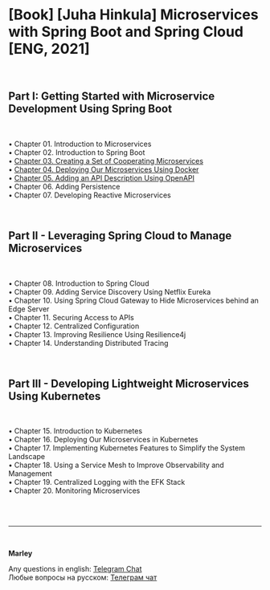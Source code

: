 # [Book] [Juha Hinkula] Microservices with Spring Boot and Spring Cloud [ENG, 2021]

<br/>

## Part I: Getting Started with Microservice Development Using Spring Boot

<br/>

• Chapter 01. Introduction to Microservices  
• Chapter 02. Introduction to Spring Boot  
• [Chapter 03. Creating a Set of Cooperating Microservices](03-Chapter.md)  
• [Chapter 04. Deploying Our Microservices Using Docker](04-Chapter.md)  
• [Chapter 05. Adding an API Description Using OpenAPI](05-Chapter.md)  
• Chapter 06. Adding Persistence  
• Chapter 07. Developing Reactive Microservices  


<br/>

## Part II - Leveraging Spring Cloud to Manage Microservices

<br/>

• Chapter 08. Introduction to Spring Cloud  
• Chapter 09. Adding Service Discovery Using Netflix Eureka  
• Chapter 10. Using Spring Cloud Gateway to Hide Microservices behind an Edge
Server  
• Chapter 11. Securing Access to APIs  
• Chapter 12. Centralized Configuration  
• Chapter 13. Improving Resilience Using Resilience4j  
• Chapter 14. Understanding Distributed Tracing  

<br/>

## Part III - Developing Lightweight Microservices Using Kubernetes

<br/>

• Chapter 15. Introduction to Kubernetes  
• Chapter 16. Deploying Our Microservices in Kubernetes  
• Chapter 17. Implementing Kubernetes Features to Simplify the System Landscape  
• Chapter 18. Using a Service Mesh to Improve Observability and Management  
• Chapter 19. Centralized Logging with the EFK Stack  
• Chapter 20. Monitoring Microservices  



<br/><br/>

---

<br/>

**Marley**

Any questions in english: <a href="https://javadev.org/chat/">Telegram Chat</a>  
Любые вопросы на русском: <a href="https://javadev.ru/chat/">Телеграм чат</a>